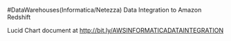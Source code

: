 #DataWarehouses(Informatica/Netezza) Data Integration to Amazon Redshift

Lucid Chart document at http://bit.ly/AWSINFORMATICADATAINTEGRATION
